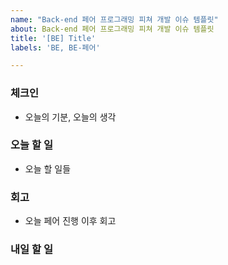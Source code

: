 ```yaml
---
name: "Back-end 페어 프로그래밍 피쳐 개발 이슈 템플릿"
about: Back-end 페어 프로그래밍 피쳐 개발 이슈 템플릿
title: '[BE] Title'
labels: 'BE, BE-페어'

---
```


### 체크인

* 오늘의 기분, 오늘의 생각

### 오늘 할 일

* 오늘 할 일들

### 회고

* 오늘 페어 진행 이후 회고

### 내일 할 일

